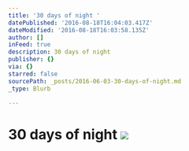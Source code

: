 ```yaml
---
title: '30 days of night '
datePublished: '2016-08-18T16:04:03.417Z'
dateModified: '2016-08-18T16:03:58.135Z'
author: []
inFeed: true
description: 30 days of night
publisher: {}
via: {}
starred: false
sourcePath: _posts/2016-06-03-30-days-of-night.md
_type: Blurb

---
```

# 30 days of night ![](https://s3-us-west-2.amazonaws.com/the-grid-img/p/633d8321563cb3e007b185fb481b1a73a975a9d1.jpg)